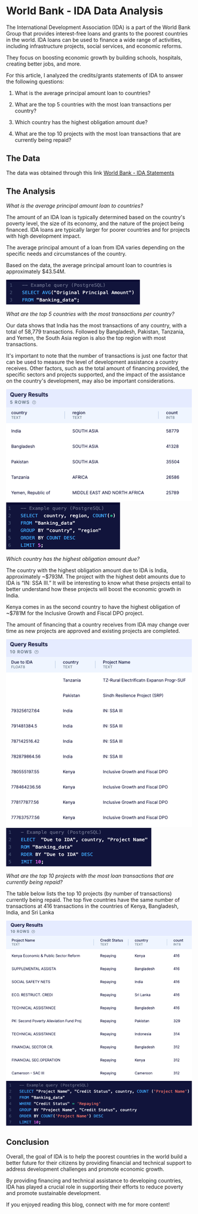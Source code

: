 # World Bank - IDA Data Analysis

The International Development Association (IDA) is a part of the World Bank Group that provides interest-free loans and grants to the poorest countries in the world. IDA loans can be used to finance a wide range of activities, including infrastructure projects, social services, and economic reforms.

They focus on boosting economic growth by building schools, hospitals, creating better jobs, and more.  
 
For this article, I analyzed the credits/grants statements of IDA to answer the following questions:  
 
1)	What is the average principal amount loan to countries? 

2)	What are the top 5 countries with the most loan transactions per country?

3)	Which country has the highest obligation amount due? 

4)	What are the top 10 projects with the most loan transactions that are currently being repaid?


## The Data

The data was obtained through this link [World Bank - IDA Statements](https://finances.worldbank.org/Loans-and-Credits/IDA-Statement-Of-Credits-and-Grants-Historical-Dat/tdwh-3krx)

## The Analysis

*What is the average principal amount loan to countries?*

The amount of an IDA loan is typically determined based on the country's poverty level, the size of its economy, and the nature of the project being financed. IDA loans are typically larger for poorer countries and for projects with high development impact.

The average principal amount of a loan from IDA varies depending on the specific needs and circumstances of the country.

Based on the data, the average principal amount loan to countries is approximately $43.54M.  

<img src="images/IDA 1.png?raw=true"/>

*What are the top 5 countries with the most transactions per country?*

Our data shows that India has the most transactions of any country, with a total of 58,779 transactions. 
Followed by Bangladesh, Pakistan, Tanzania, and Yemen, the South Asia region is also the top region with most transactions. 

It's important to note that the number of transactions is just one factor that can be used to measure the level of development assistance a country receives. Other factors, such as the total amount of financing provided, the specific sectors and projects supported, and the impact of the assistance on the country's development, may also be important considerations.

<img src="images/IDA 2-1.png?raw=true"/>

<img src="images/IDA 2.png?raw=true"/>

*Which country has the highest obligation amount due?*

The country with the highest obligation amount due to IDA is India, approximately ~$793M. 
The project with the highest debt amounts due to IDA is “IN: SSA III.” 
It will be interesting to know what these projects entail to better understand how these projects will boost the economic growth in India. 
 
Kenya comes in as the second country to have the highest obligation of ~$781M for the Inclusive Growth and Fiscal DPO project. 

The amount of financing that a country receives from IDA may change over time as new projects are approved and existing projects are completed.

<img src="images/IDA 3-1.png?raw=true"/>

<img src="images/IDA 3.png?raw=true"/>

*What are the top 10 projects with the most loan transactions that are currently being repaid?*
 
The table below lists the top 10 projects (by number of transactions) currently being repaid. The top five countries have the same number of transactions at 416 transactions in the countries of Kenya, Bangladesh, India, and Sri Lanka

<img src="images/IDA 4-1.png?raw=true"/>

<img src="images/IDA 4.png?raw=true"/>

## Conclusion

Overall, the goal of IDA is to help the poorest countries in the world build a better future for their citizens by providing financial and technical support to address development challenges and promote economic growth.

By providing financing and technical assistance to developing countries, IDA has played a crucial role in supporting their efforts to reduce poverty and promote sustainable development.


If you enjoyed reading this blog, connect with me for more content!









